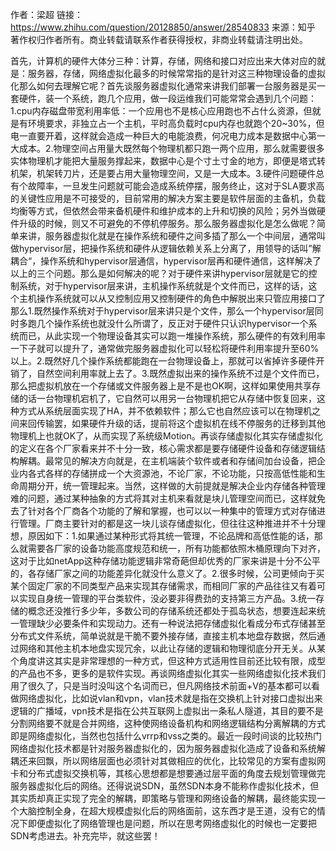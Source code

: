 作者：梁超
链接：https://www.zhihu.com/question/20128850/answer/28540833
来源：知乎
著作权归作者所有。商业转载请联系作者获得授权，非商业转载请注明出处。

首先，计算机的硬件大体分三种：计算，存储，网络和接口对应出来大体对应的就是：服务器，存储，网络虚拟化最多的时候常常指的是针对这三种物理设备的虚拟化那么如何去理解它呢？首先谈服务器虚拟化通常来讲我们部署一台服务器是买一套硬件，装一个系统，跑几个应用，做一段运维我们可能常常会遇到几个问题：1.cpu内存磁盘带宽利用率低：一个应用也不是核心应用跑也不占什么资源，但就是有环境要求，非独立占一个主机，平时高负载时cpu内存也就跑个20~30%，但电一直要开着，这样就会造成一种巨大的电能浪费，何况电力成本是数据中心第一大成本。2.物理空间占用量大既然每个物理机都只跑一两个应用，那么就需要很多实体物理机才能把大量服务撑起来，数据中心是个寸土寸金的地方，即便是塔式转机架，机架转刀片，还是要占用大量物理空间，又是一大成本。3.硬件问题硬件总有个故障率，一旦发生问题就可能会造成系统停摆，服务终止，这对于SLA要求高的关键性应用是不可接受的，目前常用的解决方案主要是软件层面的主备机，负载均衡等方式，但依然会带来备机硬件和维护成本的上升和切换的风险；另外当做硬件升级的时候，则又不可避免的不停机停服务。那么服务器虚拟化是怎么做呢？简单来讲，服务器虚拟化就是在操作系统和硬件之间多插了那么一个中间层，通常叫做hypervisor层，把操作系统和硬件从逻辑依赖关系上分离了，用领导的话叫”解耦合“，操作系统和hypervisor层通信，hypervisor层再和硬件通信，这样解决了以上的三个问题。那么是如何解决的呢？对于硬件来讲hypervisor层就是它的控制系统，对于hypervisor层来讲，主机操作系统就是个文件而已，这样的话，这个主机操作系统就可以从又控制应用又控制硬件的角色中解脱出来只管应用接口了那么1.既然操作系统对于hypervisor层来讲只是个文件，那么一个hypervisor层同时多跑几个操作系统也就没什么所谓了，反正对于硬件只认识hypervisor一个系统而已，从此实现一个物理设备其实可以跑一堆操作系统，那么硬件的有效利用率一下子就可以提升了，通常做完服务器虚拟化可以轻松将硬件利用率提升至60%以上。2.既然好几个操作系统都能跑在一台物理设备上，那就可以省掉许多硬件开销了，自然空间利用率就上去了。3.既然虚拟出来的操作系统不过是个文件而已，那么把虚拟机放在一个存储或文件服务器上是不是也OK啊，这样如果使用共享存储的话一台物理机宕机了，它自然可以用另一台物理机把它从存储中恢复回来，这种方式从系统层面实现了HA，并不依赖软件；那么它也自然应该可以在物理机之间来回传输罢，如果硬件升级的话，提前将这个虚拟机在线不停服务的迁移到其他物理机上也就OK了，从而实现了系统级Motion。再谈存储虚拟化其实存储虚拟化的定义在各个厂家看来并不十分一致，核心需求都是要存储硬件设备和存储逻辑结构解耦。最常见的解决方向就是，在主机端装个软件或者和存储间加台设备，把企业内各式各样的存储拼成一个大资源池，不论厂家，不论功能，只按高低性能和生命周期分开，统一管理起来。当然，这样做的大前提就是解决企业内存储各种管理难的问题，通过某种抽象的方式将其对主机来看就是块儿管理空间而已，这样就免去了针对各个厂商各个功能的了解和掌握，也可以以一种集中的管理方式对存储进行管理。厂商主要针对的都是这一块儿谈存储虚拟化，但往往这种推进并不十分理想，原因如下：1.如果通过某种形式将其统一管理，不论品牌和高低性能的话，那么就需要各厂家的设备功能高度规范和统一，所有功能都依照木桶原理向下对齐，这对于比如netApp这种存储功能逻辑非常奇葩但却优秀的厂家来讲是十分不公平的，各存储厂家之间的功能差异化就没什么意义了。2.很多时候，公司更倾向于买某个固定厂家的不同类型产品来实现其存储需求，而相同厂家的产品往往又有着可以实现自身统一管理的平台类软件，没必要非得费劲的支持第三方产品。3.统一存储的概念还没推行多少年，多数公司的存储系统还都处于孤岛状态，想要连起来统一管理缺少必要条件和实现动力。还有一种说法把存储虚拟化看成分布式存储甚至分布式文件系统，简单说就是干脆不要外接存储，直接主机本地盘存数据，然后通过网络和其他主机本地盘实现冗余，以此让存储的逻辑和物理彻底分开无关。从某个角度讲这其实是非常理想的一种方式，但这种方式适用性目前还比较有限，成型的产品也不多，更多的是软件实现。再谈网络虚拟化其实一些网络虚拟化技术我们用了很久了，只是当时没叫这个名词而已，但凡网络技术前面+V的基本都可以看做网络虚拟化，比如说vlan和vpn，vlan技术就是指在交换机上针对接口虚拟出来逻辑的广播域，vpn技术是指在公共互联网上虚拟出一条私人隧道，其目的要不是分割网络要不就是合并网络，这种使网络设备机构和网络逻辑结构分离解耦的方式即是网络虚拟化，当然也包括什么vrrp和vss之类的。最近一段时间谈的比较热门网络虚拟化技术都是针对服务器虚拟化的，因为服务器虚拟化造成了设备和系统解耦还来回飘，所以网络层面也必须针对其做相应的优化，比较常见的方案有虚拟网卡和分布式虚拟交换机等，其核心思想都是想要通过层平面的角度去规划管理做完服务器虚拟化后的网络。还得说说SDN，虽然SDN本身不能称作虚拟化技术，但其实质却真正实现了完全的解耦，即策略与管理和网络设备的解耦，最终能实现一个大脑控制全身，在超大规模虚拟化后的网络面前，这东西才是王道，没有它的情况下即便虚拟化了网络管理也是问题，所以在思考网络虚拟化的时候也一定要把SDN考虑进去。补充完毕，就这些罢！